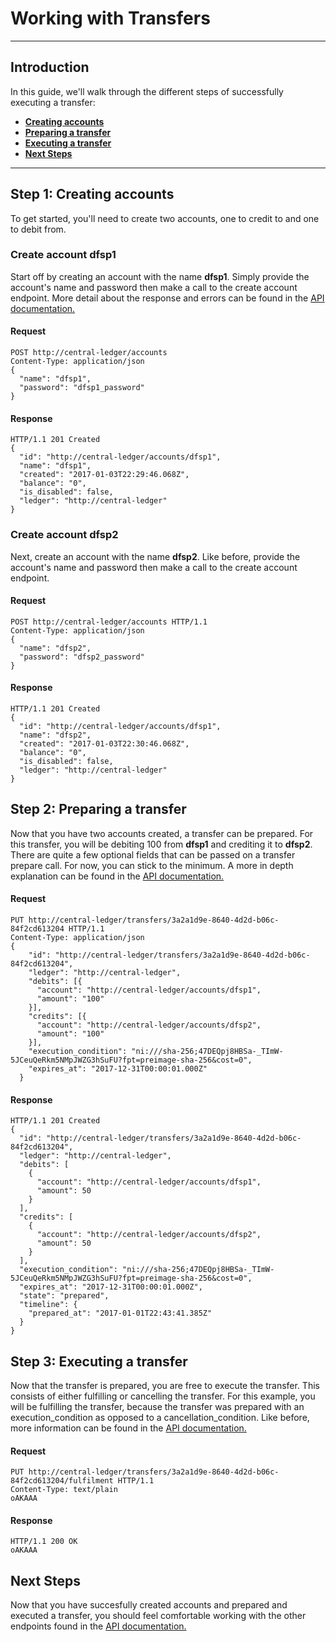 # Working with Transfers
***

## Introduction
In this guide, we'll walk through the different steps of successfully executing a transfer:
* [**Creating accounts**](#step-1-creating-accounts)
* [**Preparing a transfer**](#step-2-preparing-a-transfer) 
* [**Executing a transfer**](#step-3-executing-a-transfer)
* [**Next Steps**](#next-steps)

***

## Step 1: Creating accounts
To get started, you'll need to create two accounts, one to credit to and one to debit from.  

### Create account **dfsp1**
Start off by creating an account with the name **dfsp1**. Simply provide the account's name and password then make a call to the create account endpoint. More detail about the response and errors can be found in the [API documentation.](API.md#create-account)

#### Request
```
POST http://central-ledger/accounts
Content-Type: application/json
{
  "name": "dfsp1",
  "password": "dfsp1_password"
}
```

#### Response
```
HTTP/1.1 201 Created
{
  "id": "http://central-ledger/accounts/dfsp1",
  "name": "dfsp1",
  "created": "2017-01-03T22:29:46.068Z",
  "balance": "0",
  "is_disabled": false,
  "ledger": "http://central-ledger"
}
```

### Create account **dfsp2**
Next, create an account with the name **dfsp2**. Like before, provide the account's name and password then make a call to the create account endpoint.

#### Request
```
POST http://central-ledger/accounts HTTP/1.1
Content-Type: application/json
{
  "name": "dfsp2",
  "password": "dfsp2_password"
}
```

#### Response
```
HTTP/1.1 201 Created
{
  "id": "http://central-ledger/accounts/dfsp1",
  "name": "dfsp2",
  "created": "2017-01-03T22:30:46.068Z",
  "balance": "0",
  "is_disabled": false,
  "ledger": "http://central-ledger"
}
```

## Step 2: Preparing a transfer
Now that you have two accounts created, a transfer can be prepared. For this transfer, you will be debiting 100 from **dfsp1** and crediting it to **dfsp2**. There are quite a few optional fields that can be passed on a transfer prepare call. For now, you can stick to the minimum. A more in depth explanation can be found in the [API documentation.](API.md)

#### Request
```
PUT http://central-ledger/transfers/3a2a1d9e-8640-4d2d-b06c-84f2cd613204 HTTP/1.1
Content-Type: application/json
{
    "id": "http://central-ledger/transfers/3a2a1d9e-8640-4d2d-b06c-84f2cd613204",
    "ledger": "http://central-ledger",
    "debits": [{
      "account": "http://central-ledger/accounts/dfsp1",
      "amount": "100"
    }],
    "credits": [{
      "account": "http://central-ledger/accounts/dfsp2",
      "amount": "100"
    }],
    "execution_condition": "ni:///sha-256;47DEQpj8HBSa-_TImW-5JCeuQeRkm5NMpJWZG3hSuFU?fpt=preimage-sha-256&cost=0",
    "expires_at": "2017-12-31T00:00:01.000Z"
  }
```

#### Response
```
HTTP/1.1 201 Created
{
  "id": "http://central-ledger/transfers/3a2a1d9e-8640-4d2d-b06c-84f2cd613204",
  "ledger": "http://central-ledger",
  "debits": [
    {
      "account": "http://central-ledger/accounts/dfsp1",
      "amount": 50
    }
  ],
  "credits": [
    {
      "account": "http://central-ledger/accounts/dfsp2",
      "amount": 50
    }
  ],
  "execution_condition": "ni:///sha-256;47DEQpj8HBSa-_TImW-5JCeuQeRkm5NMpJWZG3hSuFU?fpt=preimage-sha-256&cost=0",
  "expires_at": "2017-12-31T00:00:01.000Z",
  "state": "prepared",
  "timeline": {
    "prepared_at": "2017-01-01T22:43:41.385Z"
  }
}
```

## Step 3: Executing a transfer
Now that the transfer is prepared, you are free to execute the transfer. This consists of either fulfilling or cancelling the transfer. For this example, you will be fulfilling the transfer, because the transfer was prepared with an execution\_condition as opposed to a cancellation\_condition. Like before, more information can be found in the [API documentation.](API.md) 

#### Request
```
PUT http://central-ledger/transfers/3a2a1d9e-8640-4d2d-b06c-84f2cd613204/fulfilment HTTP/1.1
Content-Type: text/plain
oAKAAA
```

#### Response
```
HTTP/1.1 200 OK
oAKAAA
```


## Next Steps
Now that you have succesfully created accounts and prepared and executed a transfer, you should feel comfortable working with the other endpoints found in the [API documentation.](API.md)
